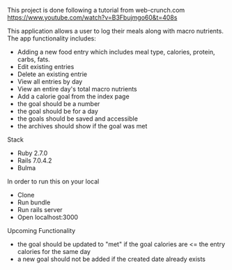 This project is done following a tutorial from web-crunch.com https://www.youtube.com/watch?v=B3Fbujmgo60&t=408s

This application allows a user to log their meals along with macro nutrients. The app functionality includes:
- Adding a new food entry which includes meal type, calories, protein, carbs, fats.
- Edit existing entries
- Delete an existing entrie
- View all entries by day
- View an entire day's total macro nutrients
- Add a calorie goal from the index page
- the goal should be a number
- the goal should be for a day
- the goals should be saved and accessible
- the archives should show if the goal was met

Stack
- Ruby 2.7.0
- Rails 7.0.4.2
- Bulma

In order to run this on your local

- Clone
- Run bundle
- Run rails server
- Open localhost:3000

Upcoming Functionality
- the goal should be updated to "met" if the goal calories are <= the entry calories for the same day
- a new goal should not be added if the created date already exists
